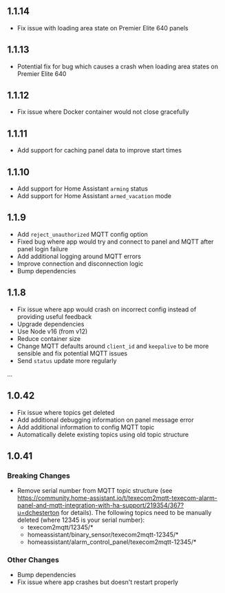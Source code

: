 ## 1.1.14

- Fix issue with loading area state on Premier Elite 640 panels

## 1.1.13

- Potential fix for bug which causes a crash when loading area states on Premier Elite 640

## 1.1.12

- Fix issue where Docker container would not close gracefully

## 1.1.11

- Add support for caching panel data to improve start times

## 1.1.10

- Add support for Home Assistant `arming` status
- Add support for Home Assistant `armed_vacation` mode

## 1.1.9

 * Add `reject_unauthorized` MQTT config option
 * Fixed bug where app would try and connect to panel and MQTT after panel login failure
 * Add additional logging around MQTT errors
 * Improve connection and disconnection logic
 * Bump dependencies

## 1.1.8

 * Fix issue where app would crash on incorrect config instead of providing useful feedback
 * Upgrade dependencies
 * Use Node v16 (from v12)
 * Reduce container size
 * Change MQTT defaults around `client_id` and `keepalive` to be more sensible and fix potential MQTT issues
 * Send `status` update more regularly

...

## 1.0.42

 * Fix issue where topics get deleted
 * Add additional debugging information on panel message error
 * Add additional information to config MQTT topic
 * Automatically delete existing topics using old topic structure

## 1.0.41

### Breaking Changes

 - Remove serial number from MQTT topic structure (see https://community.home-assistant.io/t/texecom2mqtt-texecom-alarm-panel-and-mqtt-integration-with-ha-support/219354/367?u=dchesterton for details). The following topics need to be manually deleted (where 12345 is your serial number):
   - texecom2mqtt/12345/*
   - homeassistant/binary_sensor/texecom2mqtt-12345/*
   - homeassistant/alarm_control_panel/texecom2mqtt-12345/*

### Other Changes

 - Bump dependencies
 - Fix issue where app crashes but doesn't restart properly

